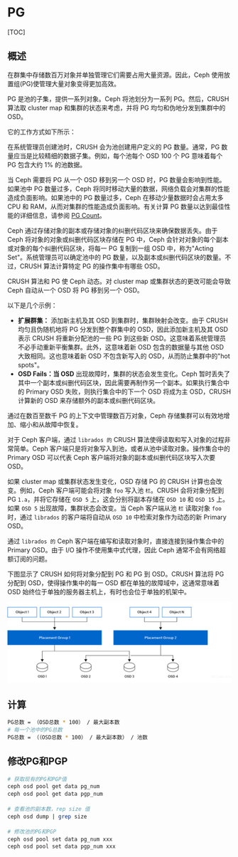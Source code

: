 # PG

[TOC]

## 概述

在群集中存储数百万对象并单独管理它们需要占用大量资源。因此，Ceph 使用放置组(PG)使管理大量对象变得更加高效。 		

PG 是池的子集，提供一系列对象。Ceph 将池划分为一系列 PG。然后，CRUSH 算法取 cluster map 和集群的状态来考虑，并将 PG 均匀和伪地分发到集群中的 OSD。 		

它的工作方式如下所示： 		

在系统管理员创建池时，CRUSH 会为池创建用户定义的 PG 数量。通常，PG 数量应当是比较精细的数据子集。例如，每个池每个 OSD 100 个 PG 意味着每个 PG 包含大约 1% 的池数据。 		

当 Ceph 需要将 PG 从一个 OSD 移到另一个 OSD 时，PG 数量会影响到性能。如果池中 PG 数量过多，Ceph  将同时移动大量的数据，网络负载会对集群的性能造成负面影响。如果池中的 PG 数量过多，Ceph 在移动少量数据时会占用太多 CPU 和  RAM，从而对集群的性能造成负面影响。有关计算 PG 数量以达到最佳性能的详细信息，请参阅 [PG Count](https://access.redhat.com/documentation/en-us/red_hat_ceph_storage/3/html/storage_strategies_guide/placement_groups_pgs#pg_count)。 		

Ceph 通过存储对象的副本或存储对象的纠删代码区块来确保数据丢失。由于 Ceph 将对象的对象或纠删代码区块存储在 PG 中，Ceph 会针对对象的每个副本或对象的每个纠删代码区块，将每一 PG 复制到一组 OSD 中，称为"Acting Set"。系统管理员可以确定池中的  PG 数量，以及副本或纠删代码区块的数量。不过，CRUSH 算法计算特定 PG 的操作集中有哪些 OSD。 		

CRUSH 算法和 PG 使 Ceph 动态。对 cluster map 或集群状态的更改可能会导致 Ceph 自动从一个 OSD 将 PG 移到另一个 OSD。 		

以下是几个示例： 		

- **扩展群集：** 添加新主机及其  OSD 到集群时，集群映射会改变。由于 CRUSH 均匀且伪随机地将 PG 分发到整个群集中的 OSD，因此添加新主机及其 OSD 表示  CRUSH 将重新分配池的一些 PG 到这些新 OSD。这意味着系统管理员不必手动重新平衡集群。此外，这意味着新 OSD 包含的数据量与其他  OSD 大致相同。这也意味着新 OSD 不包含新写入的 OSD，从而防止集群中的"hot spots"。 				
- **OSD Fails：当 OSD** 出现故障时，集群的状态会发生变化。Ceph 暂时丢失了其中一个副本或纠删代码区块，因此需要再制作另一个副本。如果执行集合中的 Primary  OSD 失败，则执行集合中的下一个 OSD 将成为主 OSD，CRUSH 计算新的 OSD 来存储额外的副本或纠删代码区块。 				

通过在数百至数千 PG 的上下文中管理数百万对象，Ceph 存储集群可以有效地增加、缩小和从故障中恢复。 		

对于 Ceph 客户端，通过 `librados 的` CRUSH 算法使得读取和写入对象的过程非常简单。Ceph 客户端只是将对象写入到池，或者从池中读取对象。操作集合中的 Primary OSD 可以代表 Ceph 客户端将对象的副本或纠删代码区块写入次要 OSD。 		

如果 cluster map 或集群状态发生变化，OSD 存储 PG 的 CRUSH 计算也会改变。例如，Ceph 客户端可能会将对象 `foo` 写入池 `栏`。CRUSH 会将对象分配到 PG `1.a`，并将它存储在 `OSD 5` 上，这会分别将副本存储在 `OSD 10` 和 `OSD 15` 上。如果 `OSD 5` 出现故障，集群状态会改变。当 Ceph 客户端从池 `栏` 读取对象 `foo` 时，通过 `librados` 的客户端将自动从 `OSD 10` 中检索对象作为动态的新 Primary OSD。 		

通过 `librados 的` Ceph 客户端在编写和读取对象时，直接连接到操作集合中的Primary OSD。由于 I/O 操作不使用集中式代理，因此 Ceph 通常不会有网络超额订阅的问题。 		

下图显示了 CRUSH 如何将对象分配到 PG 和 PG 到 OSD。CRUSH 算法将 PG 分配到 OSD，使得操作集中的每一 OSD 都在单独的故障域中，这通常意味着 OSD 始终位于单独的服务器主机上，有时也会位于单独的机架中。 		

![](../../Image/c/ceph_pg.png)

## 计算

```bash
PG总数 = （OSD总数 * 100） / 最大副本数
# 每一个池中的PG总数
PG总数 = （（OSD总数 * 100） / 最大副本数） / 池数
```

## 修改PG和PGP

```bash
# 获取现有的PG和PGP值
ceph osd pool get data pg_num
ceph osd pool get data pgp_num

# 查看池的副本数，rep size 值
ceph osd dump | grep size

# 修改池的PG和PGP
ceph osd pool set data pg_num xxx
ceph osd pool set data pgp_num xxx
```

